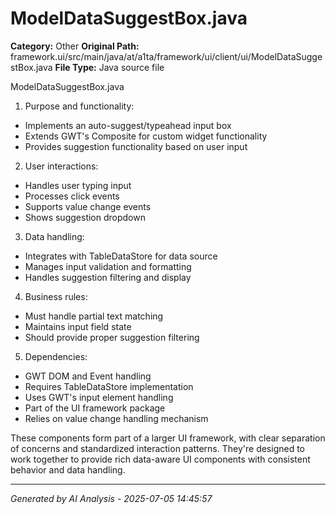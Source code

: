 # ModelDataSuggestBox.java

**Category:** Other
**Original Path:** framework.ui/src/main/java/at/a1ta/framework/ui/client/ui/ModelDataSuggestBox.java
**File Type:** Java source file

ModelDataSuggestBox.java
1. Purpose and functionality:
- Implements an auto-suggest/typeahead input box
- Extends GWT's Composite for custom widget functionality
- Provides suggestion functionality based on user input

2. User interactions:
- Handles user typing input
- Processes click events
- Supports value change events
- Shows suggestion dropdown

3. Data handling:
- Integrates with TableDataStore for data source
- Manages input validation and formatting
- Handles suggestion filtering and display

4. Business rules:
- Must handle partial text matching
- Maintains input field state
- Should provide proper suggestion filtering

5. Dependencies:
- GWT DOM and Event handling
- Requires TableDataStore implementation
- Uses GWT's input element handling
- Part of the UI framework package
- Relies on value change handling mechanism

These components form part of a larger UI framework, with clear separation of concerns and standardized interaction patterns. They're designed to work together to provide rich data-aware UI components with consistent behavior and data handling.

---
*Generated by AI Analysis - 2025-07-05 14:45:57*
